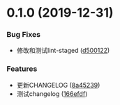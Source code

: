 # 0.1.0 (2019-12-31)


### Bug Fixes

* 修改和测试lint-staged ([d500122](https://github.com/Wangzhzh0723/husky/commit/d500122bfc7307b4f2db1fcc8c289537b0583df5))


### Features

* 更新CHANGELOG ([8a45239](https://github.com/Wangzhzh0723/husky/commit/8a4523961569a4062aac451b4609dac99e1cefc6))
* 测试changelog ([166efdf](https://github.com/Wangzhzh0723/husky/commit/166efdf82ed8f7547c6956943499f8d7e8ccc8a6))




